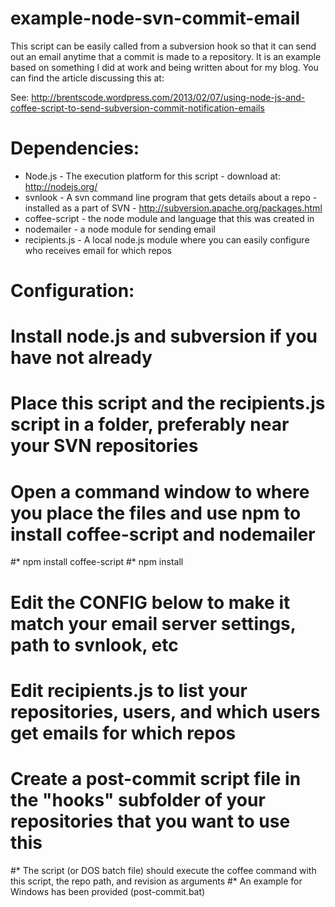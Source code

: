 example-node-svn-commit-email
=============================
This script can be easily called from a subversion hook so that it can send out an email anytime that a commit is made to a repository. It is an example based on something I did at work and being written about for my blog. You can find the article discussing this at:

See: http://brentscode.wordpress.com/2013/02/07/using-node-js-and-coffee-script-to-send-subversion-commit-notification-emails

Dependencies:
=============
* Node.js       - The execution platform for this script - download at: http://nodejs.org/
* svnlook       - A svn command line program that gets details about a repo - installed as a part of SVN - http://subversion.apache.org/packages.html
* coffee-script - the node module and language that this was created in
* nodemailer    - a node module for sending email
* recipients.js - A local node.js module where you can easily configure who receives email for which repos

Configuration:
=============
# Install node.js and subversion if you have not already
# Place this script and the recipients.js script in a folder, preferably near your SVN repositories
# Open a command window to where you place the files and use npm to install coffee-script and nodemailer
#* npm install coffee-script
#* npm install 
# Edit the CONFIG below to make it match your email server settings, path to svnlook, etc
# Edit recipients.js to list your repositories, users, and which users get emails for which repos
# Create a post-commit script file in the "hooks" subfolder of your repositories that you want to use this
#* The script (or DOS batch file) should execute the coffee command with this script, the repo path, and revision as arguments
#* An example for Windows has been provided (post-commit.bat)
